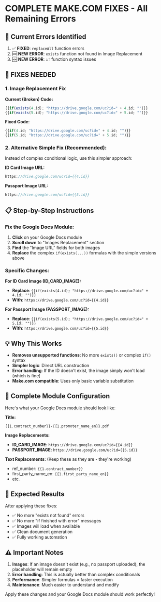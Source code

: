 # COMPLETE MAKE.COM FIXES - All Remaining Errors

## 🚨 **Current Errors Identified**

1. ✅ **FIXED**: `replaceAll` function errors
2. 🆕 **NEW ERROR**: `exists` function not found in Image Replacement
3. 🆕 **NEW ERROR**: `if` function syntax issues

## 🔧 **FIXES NEEDED**

### **1. Image Replacement Fix**

**Current (Broken) Code:**

```javascript
{{if(exists(4.id); "https://drive.google.com/uc?id=" + 4.id; "")}}
{{if(exists(5.id); "https://drive.google.com/uc?id=" + 5.id; "")}}
```

**Fixed Code:**

```javascript
{{if(4.id; "https://drive.google.com/uc?id=" + 4.id; "")}}
{{if(5.id; "https://drive.google.com/uc?id=" + 5.id; "")}}
```

### **2. Alternative Simple Fix (Recommended):**

Instead of complex conditional logic, use this simpler approach:

**ID Card Image URL:**

```javascript
https://drive.google.com/uc?id={{4.id}}
```

**Passport Image URL:**

```javascript
https://drive.google.com/uc?id={{5.id}}
```

## 📋 **Step-by-Step Instructions**

### **Fix the Google Docs Module:**

1. **Click** on your Google Docs module
2. **Scroll down** to "Images Replacement" section
3. **Find** the "Image URL" fields for both images
4. **Replace** the complex `if(exists(...))` formulas with the simple versions above

### **Specific Changes:**

**For ID Card Image (ID_CARD_IMAGE):**

- **Replace**: `{{if(exists(4.id); "https://drive.google.com/uc?id=" + 4.id; "")}}`
- **With**: `https://drive.google.com/uc?id={{4.id}}`

**For Passport Image (PASSPORT_IMAGE):**

- **Replace**: `{{if(exists(5.id); "https://drive.google.com/uc?id=" + 5.id; "")}}`
- **With**: `https://drive.google.com/uc?id={{5.id}}`

## 💡 **Why This Works**

- **Removes unsupported functions**: No more `exists()` or complex `if()` syntax
- **Simpler logic**: Direct URL construction
- **Error handling**: If the ID doesn't exist, the image simply won't load (which is fine)
- **Make.com compatible**: Uses only basic variable substitution

## 🔧 **Complete Module Configuration**

Here's what your Google Docs module should look like:

**Title:**

```
{{1.contract_number}}-{{1.promoter_name_en}}.pdf
```

**Image Replacements:**

- **ID_CARD_IMAGE**: `https://drive.google.com/uc?id={{4.id}}`
- **PASSPORT_IMAGE**: `https://drive.google.com/uc?id={{5.id}}`

**Text Replacements:** (Keep these as they are - they're working)

- ref_number: `{{1.contract_number}}`
- first_party_name_en: `{{1.first_party_name_en}}`
- etc.

## 🧪 **Expected Results**

After applying these fixes:

- ✅ No more "exists not found" errors
- ✅ No more "if finished with error" messages
- ✅ Images will load when available
- ✅ Clean document generation
- ✅ Fully working automation

## ⚠️ **Important Notes**

1. **Images**: If an image doesn't exist (e.g., no passport uploaded), the placeholder will remain empty
2. **Error handling**: This is actually better than complex conditionals
3. **Performance**: Simpler formulas = faster execution
4. **Maintenance**: Much easier to understand and modify

Apply these changes and your Google Docs module should work perfectly!

